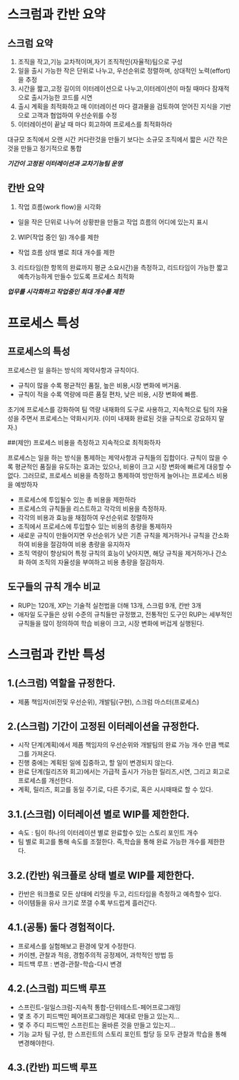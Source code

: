 # 스크럼과 칸반 요약
## 스크럼 요약
1. 조직을 작고,기능 교차적이며,자기 조직적인(자율적)팀으로 구성
2. 일을 출시 가능한 작은 단위로 나누고, 우선순위로 정렬하며, 상대적인 노력(effort)을 추정
3. 시간을 짧고,고정 길이의 이터레이션으로 나누고,이터레이션이 마칠 때마다 잠재적으로 출시가능한 코드를 시연
4. 출시 계획을 최적화하고 매 이터레이션 마다 결과물을 검토하여 얻어진 지식을 기반으로 고객과 협업하여 우선순위를 수정
5. 이터레이션이 끝날 때 마다 회고하여 프로세스를 최적화하라

대규모 조직에서 오랜 시간 커다란것을 만들기 보다는
소규모 조직에서 짧은 시간 작은 것을 만들고 정기적으로 통합

***기간이 고정된 이터레이션과 교차기능팀 운영***

## 칸반 요약
1. 작업 흐름(work flow)을 시각화
- 일을 작은 단위로 나누어 상황판을 만들고 작업 흐름의 어디에 있는지 표시

2. WIP(작업 중인 일) 개수를 제한
- 작업 흐름 상태 별로 최대 개수를 제한

3. 리드타임(한 항목의 완료까지 평균 소요시간)을 측정하고, 리드타임이 가능한 짧고 예측가능하게 만들수 있도록 프로세스 최적화

***업무를 시각화하고 작업중인 최대 개수를 제한***

# 프로세스 특성
## 프로세스의 특성

프로세스란 일 을하는 방식의 제약사항과 규칙이다.
* 규칙이 많을 수록 평균적인 품질, 높은 비용,시장 변화에 버거움.
* 규칙이 적을 수록 역량에 따른 품질 편차, 낮은 비용, 시장 변화에 빠름.

초기에 프로세스를 강화하여 팀 역량 내재화의 도구로 사용하고,
지속적으로 팀의 자율성을 주면서 프로세스는 약화시키자. (이미 내재화 완료된 것을 규칙으로 강요하지 말자.)

##(제안) 프로세스 비용을 측정하고 지속적으로 최적화하자

프로세스는 일을 하는 방식을 통제하는 제약사항과 규칙들의 집합이다.
규칙이 많을 수록 평균적인 품질을 유도하는 효과는 있으나, 비용이 크고 시장 변화에 빠르게 대응할 수 없다.
그러므로, 프로세스 비용을 측정하고 통제하여 방만하게 늘어나는 프로세스 비용을 예방하자

* 프로세스에 투입될수 있는 총 비용을 제한하라
* 프로세스의 규칙들을 리스트하고 각각의 비용을 측정하자.
* 각각의 비용과 효능을 채점하여 우선순위로 정렬하자
* 조직에서 프로세스에 투입할수 있는 비용의 총량을 통제하자
* 새로운 규칙이 만들어지면 우선순위가 낮은 기존 규칙을 제거하거나 규칙을 간소화하여 비용을 절감하여 비용 총량을 유지하자
* 조직 역량이 향상되어 특정 규칙의 효능이 낮아지면, 해당 규칙을 제거하거나 간소화 하여 조직의 자율성을 부여하고 비용 총량을 절감하자.

## 도구들의 규칙 개수 비교
* RUP는 120개, XP는 기술적 실천법을 더해 13개, 스크럼 9개, 칸반 3개
* 애자일 도구들은 상위 수준의 규칙들만 규정했고, 전통적인 도구인 RUP는 세부적인 규칙들을 많이 정의하여 학습 비용이 크고, 시장 변화에 버겁게 실행된다.

# 스크럼과 칸반 특성

## 1.(스크럼) 역할을 규정한다.
- 제품 책임자(비전및 우선순위), 개발팀(구현), 스크럼 마스터(프로세스)

## 2.(스크럼) 기간이 고정된 이터레이션을 규정한다.
- 시작 단계(계획)에서 제픔 책임자의 우선순위와 개발팀의 완료 가능 개수 만큼 백로그를 가져온다. 
- 진행 중에는 계획된 일에 집중하고, 할 일이 변경되지 않는다.
- 완료 단계(릴리즈와 회고)에서는 가급적 출시가 가능한 릴리즈,시연, 그리고 회고로 프로세스를 개선한다.
- 계획, 릴리즈, 회고를 동일 주기로, 다른 주기로, 혹은 시시때때로 할 수 있다.

## 3.1.(스크럼) 이터레이션 별로 WIP를 제한한다. 
- 속도 : 팀이 하나의 이터레이션 별로 완료할수 있는 스토리 포인트 개수
- 팀 별로 회고를 통해 속도를 조절한다. 즉,학습을 통해 완료 가능한 개수를 제한한다.

## 3.2.(칸반) 워크플로 상태 별로 WIP를 제한한다.
- 칸반은 워크플로 모든 상태에 리밋을 두고, 리드타임을 측정하고 예측할수 있다.
- 아이템들을 유사 크기로 쪼갤 수록 부드럽게 흘러간다.

## 4.1.(공통) 둘다 경험적이다.
- 프로세스를 실험해보고 환경에 맞게 수정한다.
- 카이젠, 관찰과 적응, 경험주의적 공정제어, 과학적인 방법 등
- 피드백 루프 : 변경-관찰-학습-다시 변경

## 4.2.(스크럼) 피드백 루프
- 스프린트-일일스크럼-지속적 통합-단위테스트-페어프로그래밍
- 몇 초 주기 피드백인 페어프로그래밍은 제대로 만들고 있는지...
- 몇 주 주디 피드백인 스프린트는 올바른 것을 만들고 있는지...
- 기능 교차 팀 구성, 한 스프린트의 스토리 포인트 할당 등 모두 관찰과 학습을 통해 변경해야한다.

## 4.3.(칸반) 피드백 루프




